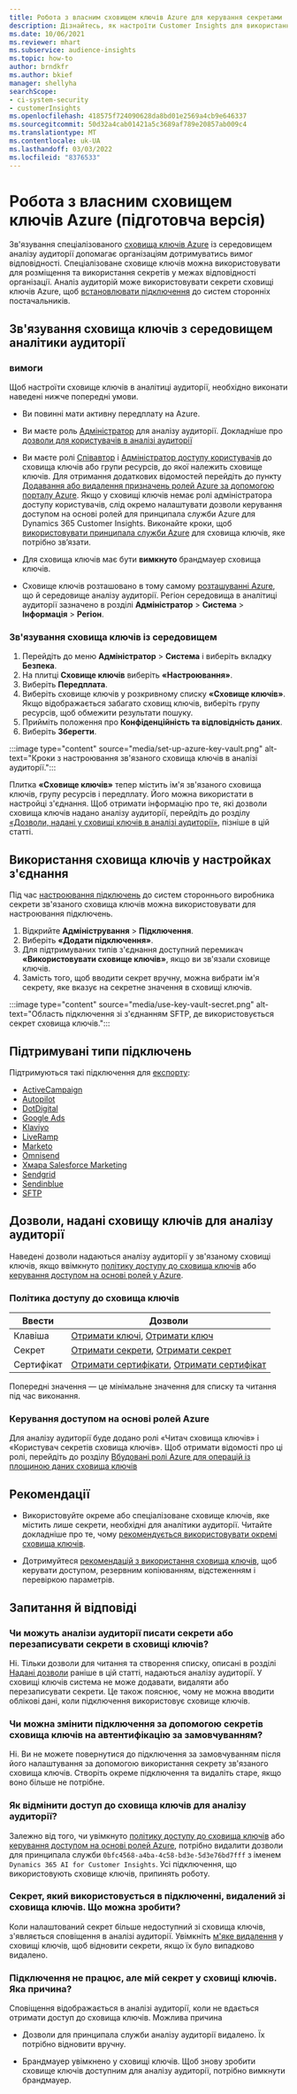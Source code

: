 ```yaml
---
title: Робота з власним сховищем ключів Azure для керування секретами
description: Дізнайтесь, як настроїти Customer Insights для використання власного сховища ключів Azure.
ms.date: 10/06/2021
ms.reviewer: mhart
ms.subservice: audience-insights
ms.topic: how-to
author: brndkfr
ms.author: bkief
manager: shellyha
searchScope:
- ci-system-security
- customerInsights
ms.openlocfilehash: 418575f724090628da8bd01e2569a4cb9e646337
ms.sourcegitcommit: 50d32a4cab01421a5c3689af789e20857ab009c4
ms.translationtype: MT
ms.contentlocale: uk-UA
ms.lasthandoff: 03/03/2022
ms.locfileid: "8376533"
---
```

# <a name="bring-your-own-azure-key-vault-preview"></a>Робота з власним сховищем ключів Azure (підготовча версія)

Зв'язування спеціалізованого [сховища ключів Azure](/azure/key-vault/general/basic-concepts) із середовищем аналізу аудиторії допомагає організаціям дотримуватись вимог відповідності.
Спеціалізоване сховище ключів можна використовувати для розміщення та використання секретів у межах відповідності організації. Аналіз аудиторій може використовувати секрети сховищі ключів Azure, щоб [встановлювати підключення](connections.md) до систем сторонніх постачальників.

## <a name="link-the-key-vault-to-the-audience-insights-environment"></a>Зв'язування сховища ключів з середовищем аналітики аудиторії

### <a name="prerequisites"></a>вимоги

Щоб настроїти сховище ключів в аналітиці аудиторії, необхідно виконати наведені нижче попередні умови.

- Ви повинні мати активну передплату на Azure.

- Ви маєте роль [Адміністратор](permissions.md#admin) для аналізу аудиторії. Докладніше про [дозволи для користувачів в аналізі аудиторії](permissions.md#assign-roles-and-permissions)

- Ви маєте ролі [Співавтор](/azure/role-based-access-control/built-in-roles#contributor) і [Адміністратор доступу користувачів](/azure/role-based-access-control/built-in-roles#user-access-administrator) до сховища ключів або групи ресурсів, до якої належить сховище ключів. Для отримання додаткових відомостей перейдіть до пункту [Додавання або видалення призначень ролей Azure за допомогою порталу Azure](/azure/role-based-access-control/role-assignments-portal). Якщо у сховищі ключів немає ролі адміністратора доступу користувачів, слід окремо налаштувати дозволи керування доступом на основі ролей для принципала служби Azure для Dynamics 365 Customer Insights. Виконайте кроки, щоб [використовувати принципала служби Azure](connect-service-principal.md) для сховища ключів, яке потрібно зв’язати.

- Для сховища ключів має бути **вимкнуто** брандмауер сховища ключів.

- Сховище ключів розташовано в тому самому [розташуванні Azure](https://azure.microsoft.com/global-infrastructure/geographies/#overview), що й середовище аналізу аудиторії. Регіон середовища в аналітиці аудиторії зазначено в розділі **Адміністратор** > **Система** > **Інформація** > **Регіон**.

### <a name="link-a-key-vault-to-the-environment"></a>Зв'язування сховища ключів із середовищем

1. Перейдіть до меню **Адміністратор** > **Система** і виберіть вкладку **Безпека**.
1. На плитці **Сховище ключів** виберіть **«Настроювання»**.
1. Виберіть **Передплата**.
1. Виберіть сховище ключів у розкривному списку **«Сховище ключів»**. Якщо відображається забагато сховищ ключів, виберіть групу ресурсів, щоб обмежити результати пошуку.
1. Прийміть положення про **Конфіденційність та відповідність даних**.
1. Виберіть **Зберегти**.

:::image type="content" source="media/set-up-azure-key-vault.png" alt-text="Кроки з настроювання зв'язаного сховища ключів в аналізі аудиторії.":::

Плитка **«Сховище ключів»** тепер містить ім'я зв'язаного сховища ключів, групу ресурсів і передплату. Його можна використати в настройці з'єднання.
Щоб отримати інформацію про те, які дозволи сховища ключів надано аналізу аудиторії, перейдіть до розділу [«Дозволи, надані у сховищі ключів в аналізі аудиторії»](#permissions-granted-on-the-key-vault-to-audience-insights), пізніше в цій статті.

## <a name="use-the-key-vault-in-the-connection-setup"></a>Використання сховища ключів у настройках з'єднання

Під час [настроювання підключень](connections.md) до систем стороннього виробника секрети зв'язаного сховища ключів можна використовувати для настроювання підключень.

1. Відкрийте **Адміністрування** > **Підключення**.
1. Виберіть **«Додати підключення»**.
1. Для підтримуваних типів з'єднання доступний перемикач **«Використовувати сховище ключів»**, якщо ви зв'язали сховище ключів.
1. Замість того, щоб вводити секрет вручну, можна вибрати ім'я секрету, яке вказує на секретне значення в сховищі ключів.

:::image type="content" source="media/use-key-vault-secret.png" alt-text="Область підключення зі з'єднанням SFTP, де використовується секрет сховища ключів.":::

## <a name="supported-connection-types"></a>Підтримувані типи підключень

Підтримуються такі підключення для [експорту](export-destinations.md):

* [ActiveCampaign](export-active-campaign.md)
* [Autopilot](export-autopilot.md)
* [DotDigital](export-dotdigital.md)
* [Google Ads](export-google-ads.md)
* [Klaviyo](export-klaviyo.md)
* [LiveRamp](export-liveramp.md)
* [Marketo](export-marketo.md)
* [Omnisend](export-omnisend.md)
* [Хмара Salesforce Marketing](export-salesforce.md)
* [Sendgrid](export-sendgrid.md)
* [Sendinblue](export-sendinblue.md)
* [SFTP](export-sftp.md)

## <a name="permissions-granted-on-the-key-vault-to-audience-insights"></a>Дозволи, надані сховищу ключів для аналізу аудиторії

Наведені дозволи надаються аналізу аудиторії у зв'язаному сховищі ключів, якщо ввімкнуто [політику доступу до сховища ключів](/azure/key-vault/general/assign-access-policy?tabs=azure-portal) або [керування доступом на основі ролей у Azure](/azure/key-vault/general/rbac-guide?tabs=azure-cli).

### <a name="key-vault-access-policy"></a>Політика доступу до сховища ключів

| Ввести        | Дозволи          |
| ----------- | -------------------- |
| Клавіша         | [Отримати ключі](/rest/api/keyvault/get-keys), [Отримати ключ](/rest/api/keyvault/get-key)                                 |
| Секрет      | [Отримати секрети](/rest/api/keyvault/get-secrets), [Отримати секрет](/rest/api/keyvault/get-secret)                     |
| Сертифікат | [Отримати сертифікати](/rest/api/keyvault/get-certificates), [Отримати сертифікат](/rest/api/keyvault/get-certificate) |

Попередні значення — це мінімальне значення для списку та читання під час виконання.

### <a name="azure-role-based-access-control"></a>Керування доступом на основі ролей Azure

Для аналізу аудиторії буде додано ролі «Читач сховища ключів» і «Користувач секретів сховища ключів». Щоб отримати відомості про ці ролі, перейдіть до розділу [Вбудовані ролі Azure для операцій із площиною даних сховища ключів](/azure/key-vault/general/rbac-guide?tabs=azure-cli)

## <a name="recommendations"></a>Рекомендації

- Використовуйте окреме або спеціалізоване сховище ключів, яке містить лише секрети, необхідні для аналітики аудиторії. Читайте докладніше про те, чому [рекомендується використовувати окремі сховища ключів](/azure/key-vault/general/best-practices#why-we-recommend-separate-key-vaults).

- Дотримуйтеся [рекомендацій з використання сховища ключів](/azure/key-vault/general/best-practices#turn-on-logging), щоб керувати доступом, резервним копіюванням, відстеженням і перевіркою параметрів.

## <a name="frequently-asked-questions"></a>Запитання й відповіді

### <a name="can-audience-insights-write-secrets-or-overwrite-secrets-into-the-key-vault"></a>Чи можуть аналізи аудиторії писати секрети або перезаписувати секрети в сховищі ключів?

Ні. Тільки дозволи для читання та створення списку, описані в розділі [Надані дозволи](#permissions-granted-on-the-key-vault-to-audience-insights) раніше в цій статті, надаються аналізу аудиторії. У сховищі ключів система не може додавати, видаляти або перезаписувати секрети. Це також пояснює, чому не можна вводити облікові дані, коли підключення використовує сховище ключів.

### <a name="can-i-change-a-connection-from-using-key-vault-secrets-to-default-authentication"></a>Чи можна змінити підключення за допомогою секретів сховища ключів на автентифікацію за замовчуванням?

Ні. Ви не можете повернутися до підключення за замовчуванням після його налаштування за допомогою використання секрету зв'язаного сховища ключів. Створіть окреме підключення та видаліть старе, якщо воно більше не потрібне.

### <a name="how-can-i-revoke-access-to-a-key-vault-for-audience-insights"></a>Як відмінити доступ до сховища ключів для аналізу аудиторії?

Залежно від того, чи увімкнуто [політику доступу до сховища ключів](/azure/key-vault/general/assign-access-policy?tabs=azure-portal) або [керування доступом на основі ролей Azure](/azure/key-vault/general/rbac-guide?tabs=azure-cli), потрібно видалити дозволи для принципала служби `0bfc4568-a4ba-4c58-bd3e-5d3e76bd7fff` з іменем `Dynamics 365 AI for Customer Insights`. Усі підключення, що використовують сховище ключів, припинять роботу.

### <a name="a-secret-thats-used-in-a-connection-got-removed-from-the-key-vault-what-can-i-do"></a>Секрет, який використовується в підключенні, видалений зі сховища ключів. Що можна зробити?

Коли налаштований секрет більше недоступний зі сховища ключів, з'являється сповіщення в аналізі аудиторії. Увімкніть [м'яке видалення](/azure/key-vault/general/soft-delete-overview) у сховищі ключів, щоб відновити секрети, якщо їх було випадково видалено.

### <a name="a-connection-doesnt-work-but-my-secret-is-in-the-key-vault-what-might-be-the-cause"></a>Підключення не працює, але мій секрет у сховищі ключів. Яка причина?

Сповіщення відображається в аналізі аудиторії, коли не вдається отримати доступ до сховища ключів. Можлива причина

- Дозволи для принципала служби аналізу аудиторії видалено. Їх потрібно відновити вручну.

- Брандмауер увімкнено у сховищі ключів. Щоб знову зробити сховище ключів доступним для аналізу аудиторії, потрібно вимкнути брандмауер.
